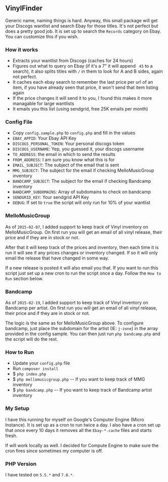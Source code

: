 ## VinylFinder
Generic name, naming things is hard. Anyway, this small package will get your Discogs wantlist and search Ebay for those titles. It's not perfect but does a pretty good job. It is set up to search the `Records` category on Ebay. You can customize this if you wish.

### How it works

* Extracts your wantlist from Discogs (caches for 24 hours)
* Figures out what to query on Ebay (if it's a 7" it will append ` 45` to a search), it also splits titles with ` / ` in them to look for A and B sides, again not perfect.
* It caches each ebay search to remember the last price per url of an item, if you have already seen that price, it won't send that item listing again
* If the price changes it will send it to you, I found this makes it more managable for large wantlists
* It emails you this list (using sendgrid, free 25K emails per month)

### Config File
* Copy `config.sample.php` to `config.php` and fill in the values
* `EBAY_APPID`: Your Ebay API Key
* `DISCOGS_PERSONAL_TOKEN`: Your personal discogs token
* `DISCOGS_USERNAME`: Yep, you guessed it, your discogs username
* `TO_ADDRESS`: the email in which to send the results
* `FROM_ADDRESS`: I am sure you know what this is for
* `EMAIL_SUBJECT`: The subject of the email that is sent
* `MMG_SUBJECT`: The subject for the email if checking MelloMusicGroup inventory
* `BANDCAMP_SUBJECT`: The subject for the email if checking Bandcamp inventory
* `BANDCAMP_SUBDOMAINS`: Array of subdomains to check on bandcamp
* `SENDGRID_KEY`: Your sendgrid API Key
* `DEBUG`: If set to `true` the script will only run for 10% of your wantlist

### MelloMusicGroup
As of `2015-02-07`, I added support to keep track of Vinyl inventory on MelloMusicGroup. On first run you will get an email of all vinyl release, their price and if they are in stock or not.

After that it will keep track of the prices and inventory, then each time it is run it will see if any prices changes or inventory changed. If so it will only email the release that have changed in some way.

If a new release is posted it will also email you that. If you want to run this script just set up a new cron to run the script once a day. Follow the `How to Run` section below.

### Bandcamp
As of `2015-02-19`, I added support to keep track of Vinyl inventory on Bandcamp per artist. On first run you will get an email of all vinyl release, their price and if they are in stock or not.

The logic is the same as for MelloMusicGroup above. To configure bandcamp, just place the subdomain for the artist (IE: `j-zone`) in the array provided in the config sample. You can then just run `php bandcamp.php` and the script will do the rest.


### How to Run
* Update your `config.php` file
* Run `composer install`
* $ `php index.php`
* $ `php mellomusicgroup.php` -- If you want to keep track of MMG inventory
* $ `php bandcamp.php` -- If you want to keep track of Bandcamp artist inventory

### My Setup
I have this running for myself on Google's Computer Engine (Micro Instance). It is set up as a cron to run twice a day. I also have a cron set up that once every 10 days it removes all the `Ebay-*.cache` files and starts fresh.

If will work locally as well. I decided for Compute Engine to make sure the cron fires since sometimes my computer is off.

### PHP Version
I have tested on `5.5.*` and `7.0.*`.